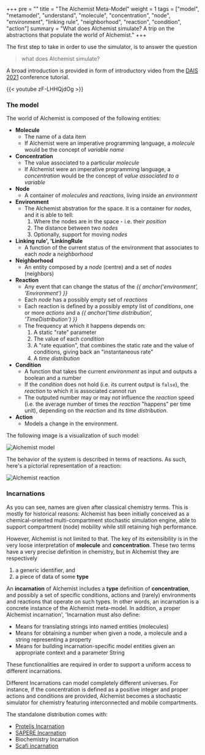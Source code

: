 +++
pre = ""
title = "The Alchemist Meta-Model"
weight = 1
tags = ["model", "metamodel", "understand", "molecule", "concentration", "node", "environment", "linking rule", "neighborhood", "reaction", "condition", "action"]
summary = "What does Alchemist simulate? A trip on the abstractions that populate the world of Alchemist."
+++

The first step to take in order to use the simulator, is to answer the question

> what does Alchemist simulate?

A broad introduction is provided in form of introductory video from the [DAIS 2021](http://www.discotec.org/2021/dais.html)
conference tutorial.

{{< youtube zF-LHHQjdOg >}}

### The model

The world of Alchemist is composed of the following entities:

* **Molecule**
    * The name of a data item
    * If Alchemist were an imperative programming language, a *molecule* would be the concept of *variable name*
* **Concentration**
    * The value associated to a particular *molecule*
    * If Alchemist were an imperative programming language, a *concentration* would be the concept of *value associated to a variable*
* **Node**
    * A container of *molecules* and *reactions*, living inside an *environment*
* **Environment**
    * The Alchemist abstration for the space. It is a container for *nodes*, and it is able to tell:
        1. Where the nodes are in the space - i.e. their *position*
        2. The distance between two *nodes*
        3. Optionally, support for moving *nodes*
* **Linking rule', 'LinkingRule**
    * A function of the current status of the environment that associates to each *node* a *neighborhood*
* **Neighborhood**
    * An entity composed by a *node* (centre) and a set of *nodes* (neighbors)
* **Reaction**
    * Any event that can change the status of the *{{ anchor('environment', 'Environment') }}*
    * Each *node* has a possibly empty set of *reactions*
    * Each reaction is defined by a possibly empty list of *conditions*, one or more *actions* and a *{{ anchor('time distribution', 'TimeDistribution') }}*
    * The frequency at which it happens depends on:
        1. A static "rate" parameter
        2. The value of each *condition*
        3. A "rate equation", that combines the static rate and the value of conditions, giving back an "instantaneous rate"
        4. A *time distribution*
* **Condition**
    * A function that takes the current *environment* as input and outputs a boolean and a number
    * If the *condition* does not hold (i.e. its current output is ``false``), the *reaction* to which it is associated cannot run
    * The outputed number may or may not influence the *reaction* speed (i.e. the average number of times the *reaction* "happens" per time unit), depending on the *reaction* and its *time distribution*.
* **Action**
    * Models a change in the environment.

The following image is a visualization of such model:

![Alchemist model](/images/simulator/model.svg)

The behavior of the system is described in terms of reactions. As such, here's a pictorial representation of a reaction:

![Alchemist reaction](/images/simulator/reaction.svg)


### Incarnations

As you can see, names are given after classical chemistry terms.
This is mostly for historical reasons: Alchemist has been initially conceived as a chemical-oriented multi-compartment
stochastic simulation engine, able to support compartment (node) mobility while still retaining high performance.

However, Alchemist is not limited to that. The key of its extensibility is in the very loose interpretation of
**molecule** and **concentration**. These two terms have a very precise definition in chemistry, but in Alchemist they
are respectively

1. a generic identifier, and
2. a piece of data of some **type**

An **incarnation** of Alchemist includes a **type** definition of **concentration**,
and possibly a set of specific conditions, actions and (rarely) environments and reactions that operate on such types.
In other words, an incarnation is a concrete instance of the Alchemist meta-model.
In addition, a proper Alchemist incarnation', 'Incarnation must also define:

* Means for translating strings into named entities (molecules)
* Means for obtaining a number when given a node, a molecule and a string representing a property
* Means for building incarnation-specific model entities given an appropriate context and a parameter String

These functionalities are required in order to support a uniform access to different incarnations.

Different Incarnations can model completely different universes.
For instance, if the concentration is defined as a positive integer and proper actions and conditions are provided,
Alchemist becomes a stochastic simulator for chemistry featuring interconnected and mobile compartments.

The standalone distribution comes with:

* [Protelis Incarnation](http://protelis.org)
* [SAPERE Incarnation](http://dx.doi.org/10.1016/j.pmcj.2014.12.002)
* Biochemistry Incarnation
* [Scafi incarnation](https://scafi.github.io/)
